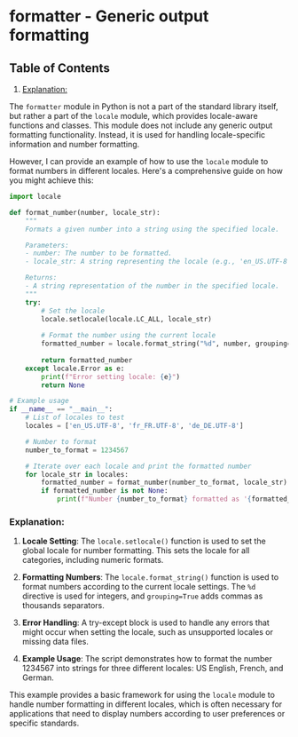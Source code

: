 # formatter - Generic output formatting
## Table of Contents

1. [Explanation:](#explanation)



The `formatter` module in Python is not a part of the standard library itself, but rather a part of the `locale` module, which provides locale-aware functions and classes. This module does not include any generic output formatting functionality. Instead, it is used for handling locale-specific information and number formatting.

However, I can provide an example of how to use the `locale` module to format numbers in different locales. Here's a comprehensive guide on how you might achieve this:

```python
import locale

def format_number(number, locale_str):
    """
    Formats a given number into a string using the specified locale.

    Parameters:
    - number: The number to be formatted.
    - locale_str: A string representing the locale (e.g., 'en_US.UTF-8', 'fr_FR.UTF-8').

    Returns:
    - A string representation of the number in the specified locale.
    """
    try:
        # Set the locale
        locale.setlocale(locale.LC_ALL, locale_str)
        
        # Format the number using the current locale
        formatted_number = locale.format_string("%d", number, grouping=True)
        
        return formatted_number
    except locale.Error as e:
        print(f"Error setting locale: {e}")
        return None

# Example usage
if __name__ == "__main__":
    # List of locales to test
    locales = ['en_US.UTF-8', 'fr_FR.UTF-8', 'de_DE.UTF-8']

    # Number to format
    number_to_format = 1234567

    # Iterate over each locale and print the formatted number
    for locale_str in locales:
        formatted_number = format_number(number_to_format, locale_str)
        if formatted_number is not None:
            print(f"Number {number_to_format} formatted as '{formatted_number}' in {locale_str}.")
```

### Explanation:

1. **Locale Setting**: The `locale.setlocale()` function is used to set the global locale for number formatting. This sets the locale for all categories, including numeric formats.

2. **Formatting Numbers**: The `locale.format_string()` function is used to format numbers according to the current locale settings. The `%d` directive is used for integers, and `grouping=True` adds commas as thousands separators.

3. **Error Handling**: A try-except block is used to handle any errors that might occur when setting the locale, such as unsupported locales or missing data files.

4. **Example Usage**: The script demonstrates how to format the number 1234567 into strings for three different locales: US English, French, and German.

This example provides a basic framework for using the `locale` module to handle number formatting in different locales, which is often necessary for applications that need to display numbers according to user preferences or specific standards.
